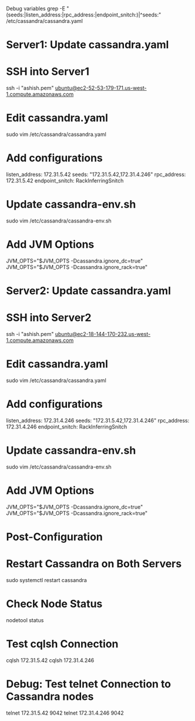 Debug variables 
grep -E "(seeds:|listen_address:|rpc_address:|endpoint_snitch:)|^seeds:" /etc/cassandra/cassandra.yaml

# Server1: Update cassandra.yaml
# SSH into Server1
ssh -i "ashish.pem" ubuntu@ec2-52-53-179-171.us-west-1.compute.amazonaws.com

# Edit cassandra.yaml
sudo vim /etc/cassandra/cassandra.yaml

# Add configurations
listen_address: 172.31.5.42
seeds: "172.31.5.42,172.31.4.246"
rpc_address: 172.31.5.42
endpoint_snitch: RackInferringSnitch

# Update cassandra-env.sh
sudo vim /etc/cassandra/cassandra-env.sh

# Add JVM Options
JVM_OPTS="$JVM_OPTS -Dcassandra.ignore_dc=true"
JVM_OPTS="$JVM_OPTS -Dcassandra.ignore_rack=true"

# Server2: Update cassandra.yaml
# SSH into Server2
ssh -i "ashish.pem" ubuntu@ec2-18-144-170-232.us-west-1.compute.amazonaws.com

# Edit cassandra.yaml
sudo vim /etc/cassandra/cassandra.yaml

# Add configurations
listen_address: 172.31.4.246
seeds: "172.31.5.42,172.31.4.246"
rpc_address: 172.31.4.246
endpoint_snitch: RackInferringSnitch

# Update cassandra-env.sh
sudo vim /etc/cassandra/cassandra-env.sh

# Add JVM Options
JVM_OPTS="$JVM_OPTS -Dcassandra.ignore_dc=true"
JVM_OPTS="$JVM_OPTS -Dcassandra.ignore_rack=true"

# Post-Configuration
# Restart Cassandra on Both Servers
sudo systemctl restart cassandra

# Check Node Status
nodetool status

# Test cqlsh Connection
cqlsh 172.31.5.42
cqlsh 172.31.4.246

# Debug: Test telnet Connection to Cassandra nodes
telnet 172.31.5.42 9042
telnet 172.31.4.246 9042
